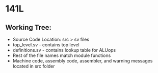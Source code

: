 # 141L
## Working Tree:
- Source Code Location: src > sv files
 - top_level.sv - contains top level
 - definitions.sv - contains lookup table for ALUops
 - Rest of the file names match module functions
- Machine code, assembly code, assembler, and warning messages located in src folder